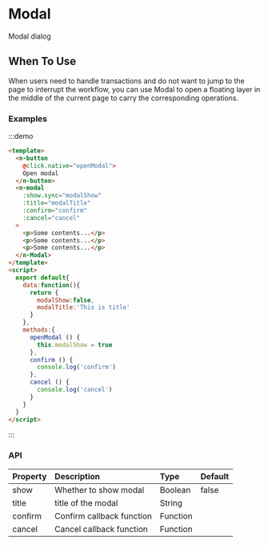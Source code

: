 # Modal

Modal dialog

## When To Use
When users need to handle transactions and do not want to jump to the page to interrupt the workflow, you can use Modal to open a floating layer in the middle of the current page to carry the corresponding operations.


### Examples
:::demo
```html
<template>
  <n-button 
    @click.native="openModal">
    Open modal
  </n-button>
  <n-modal
    :show.sync="modalShow"
    :title="modalTitle"
    :confirm="confirm"
    :cancel="cancel"
  >
    <p>Some contents...</p>
    <p>Some contents...</p>
    <p>Some contents...</p>
  </n-Modal>
</template>
<script>
  export default{
    data:function(){
      return {
        modalShow:false,
        modalTitle:'This is title'
      }
    },
    methods:{
      openModal () {
        this.modalShow = true
      },
      confirm () {
        console.log('confirm')
      },
      cancel () {
        console.log('cancel')
      }
    }
  }
</script>

```
:::

### API

| Property | Description | Type | Default |
| :--- | :--- | :--- | :--- |
| show | Whether to show modal | Boolean | false |
| title | title of the modal | String |  |
| confirm    | Confirm callback function | Function     |  |
| cancel    | Cancel callback function | Function     |  |